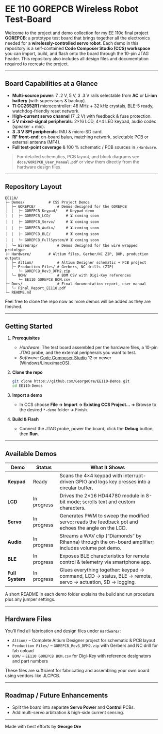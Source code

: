 # EE 110 GOREPCB Wireless Robot Test-Board

Welcome to the project and demo collection for my EE 110c final project **GOREPCB**: a prototype test board that brings together all the electronics needed for a **wirelessly-controlled servo robot**.  Each demo in this repository is a self-contained **Code Composer Studio (CCS) workspace** you can import, build, and flash onto the board through the 10-pin JTAG header. This repository also includes all design files and documentation required to recreate the project.

---

## Board Capabilities at a Glance

* **Multi-source power**: 7 .2 V, 5 V, 3 .3 V rails selectable from **AC** or **Li-ion battery** (with supervisors & backup).
* **TI CC2652R1** microcontroller: 48 MHz + 32 kHz crystals, BLE-5 ready, watchdog-friendly reset network.
* **High-current servo channel** (7 .2 V) with feedback & fuse protection.
* **5 V mixed-signal peripherals**: 2×16 LCD, 4×4 LED keypad, audio codec (speaker + mic).
* **3 .3 V SPI peripherals**: IMU & micro-SD card.
* **RF front-end**: on-board balun, matching network, selectable PCB or external antenna (MF4).
* **Full test-point coverage** & 100 % schematic / PCB sources in `/Hardware`.

> For detailed schematics, PCB layout, and block diagrams see **`docs/GOREPCB_User_Manual.pdf`** or view them directly from the hardware design files.

---

## Repository Layout

```
EE110/
├─ Demos/           # CSS Project Demos
│  ├─ GOREPCB/          # Demos designed for the GOREPCB
│  |  ├─ GOREPCB_Keypad/    # Keypad demo
│  |  ├─ GOREPCB_LCD/       # ⏳ coming soon
│  |  ├─ GOREPCB_Servo/     # ⏳ coming soon
│  |  ├─ GOREPCB_Audio/     # ⏳ coming soon
│  |  ├─ GOREPCB_BLE/       # ⏳ coming soon
│  |  └─ GOREPCB_FullSystem/# ⏳ coming soon
│  └─ WireWrap/         # Demos designed for tbe wire wrapped prototype
├─ Hardware/        # Altium files, Gerber/NC ZIP, BOM, production outputs
│  ├─ Altium/           # Altium Designer schematic + PCB project
│  ├─ Production Files/ # Gerbers, NC drills (ZIP)
│     └─ GOREPCB_Rev3_DFM2.zip
│  └─ BOM/              # BOM CSV with Digi-Key references
│     └─ EE110 GOREPCB BOM.csv
├─ Docs/                # Final documentation report, user manual
│  └─ Final_Report_EE110.pdf
└─ README.md
```

Feel free to clone the repo now as more demos will be added as they are finished.

---

## Getting Started

1. **Prerequisites**

   * *Hardware*: The test board assembled per the hardware files, a 10-pin JTAG probe, and the external peripherals you want to test.
   * *Software*: [Code Composer Studio](https://www.ti.com/tool/CCSTUDIO) 12 or newer (Windows/Linux/macOS).
2. **Clone the repo**

   ```bash
   git clone https://github.com/GeorgeOre/EE110-Demos.git
   cd EE110-Demos
   ```
3. **Import a demo**

   * In CCS choose **File → Import → Existing CCS Project…**  ➜  Browse to the desired `*-demo` folder ➜ Finish.
4. **Build & Flash**

   * Connect the JTAG probe, power the board, click the **Debug** button, then **Run**.

---

## Available Demos

| Demo            | Status         | What it Shows                                                                                             |
| --------------- | -------------- | --------------------------------------------------------------------------------------------------------- |
| **Keypad**      | Ready          | Scans the 4×4 keypad with interrupt-driven GPIO and logs key presses into a circular buffer.              |
| **LCD**         | In progress    | Drives the 2×16 HD44780 module in 8-bit mode; scrolls text and custom characters.                         |
| **Servo**       | In progress    | Generates PWM to sweep the modified servo; reads the feedback pot and echoes the angle on the LCD.        |
| **Audio**       | In progress    | Streams a WAV clip (“Diamonds” by Rihanna) through the on-board amplifier; includes volume pot demo.      |
| **BLE**         | In progress    | Exposes BLE characteristics for remote control & telemetry via smartphone app.                            |
| **Full System** | In progress    | Glues everything together: keypad → command, LCD → status, BLE → remote, servo → actuation, SD → logging. |

A short README in each demo folder explains the build and run procedure plus any jumper settings.

---

## Hardware Files

You’ll find all fabrication and design files under [`Hardware/`](hardware/):

* `Altium/` – Complete Altium Designer project for schematic & PCB layout
* `Production Files/` – `GOREPCB_Rev3_DFM2.zip` with Gerbers and NC drill for fab upload
* `BOM/` – `EE110 GOREPCB BOM.csv` for Digi-Key with reference designators and part numbers

These files are sufficient for fabricating and assembling your own board using vendors like JLCPCB.

---

## Roadmap / Future Enhancements

* Split the board into separate **Servo Power** and **Control** PCBs.
* Add multi-servo arbitration & high-side current sensing.

---

Made with best efforts by **George Ore**
